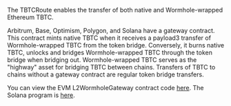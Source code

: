 The TBTCRoute enables the transfer of both native and Wormhole-wrapped Ethereum TBTC.

Arbitrum, Base, Optimism, Polygon, and Solana have a gateway contract. This contract mints native TBTC when it receives a payload3 transfer of Wormhole-wrapped TBTC from the token bridge. Conversely, it burns native TBTC, unlocks and bridges Wormhole-wrapped TBTC through the token bridge when bridging out. Wormhole-wrapped TBTC serves as the "highway" asset for bridging TBTC between chains. Transfers of TBTC to chains without a gateway contract are regular token bridge transfers.

You can view the EVM L2WormholeGateway contract code [here](https://docs.threshold.network/app-development/tbtc-v2/tbtc-contracts-api/tbtc-v2-api/l2wormholegateway). The Solana program is [here](https://github.com/keep-network/tbtc-v2/tree/main/cross-chain/solana).
